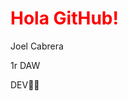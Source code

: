 <h1>
<span style="color: red;">Hola GitHub!</span>
</h1>

<p>Joel Cabrera</p>
<p>1r DAW</p>
<p>DEV👨‍💻</p>
